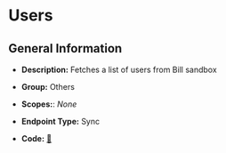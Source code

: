 # Users

## General Information

- **Description:** Fetches a list of users from Bill sandbox

- **Group:** Others
- **Scopes:**: _None_
- **Endpoint Type:** Sync
- **Code:** [🔗](https://github.com/NangoHQ/integration-templates/tree/main/integrations/bill-sandbox/syncs/users.ts)
